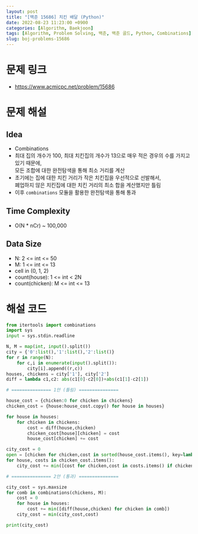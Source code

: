 ```yaml
---
layout: post
title: "[백준 15686] 치킨 배달 (Python)"
date: 2022-08-23 11:23:00 +0900
categories: [Algorithm, Baekjoon]
tags: [Algorithm, Problem Solving, 백준, 백준 골드, Python, Combinations]
slug: boj-problems-15686
---
```


# 문제 링크
- https://www.acmicpc.net/problem/15686

# 문제 해설

## Idea
- Combinations
- 최대 집의 개수가 100, 최대 치킨집의 개수가 13으로 매우 적은 경우의 수를 가지고 있기 때문에,   
모든 조합에 대한 완전탐색을 통해 최소 거리를 계산
- 초기에는 집에 대한 치킨 거리가 작은 치킨집을 우선적으로 선발해서,   
폐업하지 않은 치킨집에 대한 치킨 거리의 최소 합을 계산했지만 틀림
- 이후 `combinations` 모듈을 활용한 완전탐색을 통해 통과

## Time Complexity
- O(N * nCr) ~ 100,000

## Data Size
- N: 2 <= int <= 50
- M: 1 <= int <= 13
- cell in (0, 1, 2)
- count(house): 1 <= int < 2N
- count(chicken): M <= int <= 13

# 해설 코드

```python
from itertools import combinations
import sys
input = sys.stdin.readline

N, M = map(int, input().split())
city = {'0':list(),'1':list(),'2':list()}
for r in range(N):
    for c,i in enumerate(input().split()):
        city[i].append((r,c))
houses, chickens = city['1'], city['2']
diff = lambda c1,c2: abs(c1[0]-c2[0])+abs(c1[1]-c2[1])

# =============== 1안 (틀림) ===============

house_cost = {chicken:0 for chicken in chickens}
chicken_cost = {house:house_cost.copy() for house in houses}

for house in houses:
    for chicken in chickens:
        cost = diff(house,chicken)
        chicken_cost[house][chicken] = cost
        house_cost[chicken] += cost

city_cost = 0
open = [chicken for chicken,cost in sorted(house_cost.items(), key=lambda x: x[1])[:M]]
for house, costs in chicken_cost.items():
    city_cost += min([cost for chicken,cost in costs.items() if chicken in open])

# =============== 2안 (통과) ===============

city_cost = sys.maxsize
for comb in combinations(chickens, M):
    cost = 0
    for house in houses:
        cost += min([diff(house,chicken) for chicken in comb])
    city_cost = min(city_cost,cost)

print(city_cost)
```